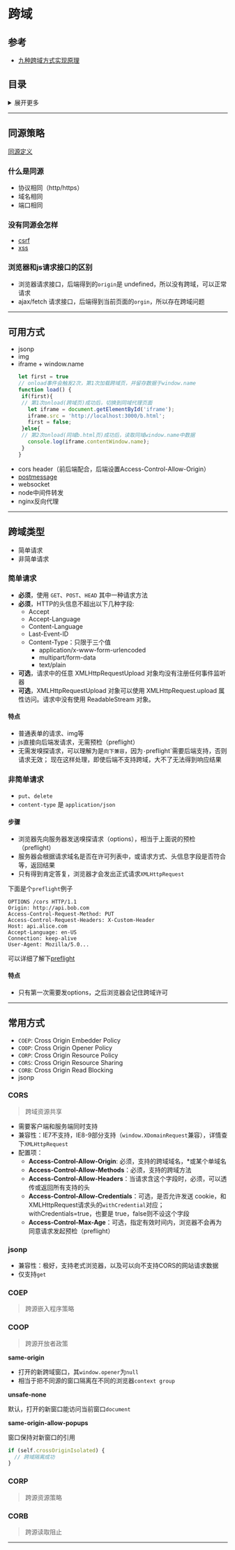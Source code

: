 # 跨域

## 参考
- [九种跨域方式实现原理](https://juejin.im/post/5c23993de51d457b8c1f4ee1)


## 目录
<details>
<summary>展开更多</summary>

* [`同源策略`](#同源策略)
* [`可用方式`](#可用方式)
* [`跨域类型`](#跨域类型)
* [`常用方式`](#常用方式)

</details>

---

## 同源策略
[同源定义](https://developer.mozilla.org/zh-CN/docs/Web/Security/Same-origin_policy)

### 什么是同源
- 协议相同（http/https）
- 域名相同
- 端口相同

### 没有同源会怎样
- [csrf](../js&browser/网络安全.md#CSRF)
- [xss](../js&browser/网络安全.md#XSS)

### 浏览器和js请求接口的区别
- 浏览器请求接口，后端得到的`origin`是 undefined，所以没有跨域，可以正常请求
- ajax/fetch 请求接口，后端得到当前页面的`orgin`，所以存在跨域问题

---

## 可用方式
- jsonp
- img
- iframe + window.name
   ```js
  let first = true
  // onload事件会触发2次，第1次加载跨域页，并留存数据于window.name
  function load() {
    if(first){
    // 第1次onload(跨域页)成功后，切换到同域代理页面
      let iframe = document.getElementById('iframe');
      iframe.src = 'http://localhost:3000/b.html';
      first = false;
    }else{
    // 第2次onload(同域b.html页)成功后，读取同域window.name中数据
      console.log(iframe.contentWindow.name);
    }
  }
  ```
- cors header（前后端配合，后端设置Access-Control-Allow-Origin）
- [postmessage](https://mp.weixin.qq.com/s/IJHI9JB3nMQPi46b6yGVWw)
- websocket
- node中间件转发
- nginx反向代理

---

## 跨域类型
- 简单请求
- 非简单请求

### 简单请求
- **必须**，使用 `GET`、`POST`、`HEAD` 其中一种请求方法
- **必须**，HTTP的头信息不超出以下几种字段:
  + Accept
  + Accept-Language
  + Content-Language
  + Last-Event-ID
  + Content-Type：只限于三个值
    * application/x-www-form-urlencoded
    * multipart/form-data
    * text/plain
- **可选**，请求中的任意 XMLHttpRequestUpload 对象均没有注册任何事件监听器
- **可选**，XMLHttpRequestUpload 对象可以使用 XMLHttpRequest.upload 属性访问。请求中没有使用 ReadableStream 对象。

#### 特点
- 普通表单的请求、img等
- js直接向后端发请求，无需预检（preflight）
- 无需发嗅探请求，可以理解为是`向下兼容`，因为`·`preflight`需要后端支持，否则请求无效；
  现在这样处理，即使后端不支持跨域，大不了无法得到响应结果

### 非简单请求
- `put`、`delete`
- `content-type` 是 `application/json`

#### 步骤
- 浏览器先向服务器发送嗅探请求（options），相当于上面说的预检（preflight）
- 服务器会根据请求域名是否在许可列表中，或请求方式、头信息字段是否符合等，返回结果
- 只有得到肯定答复，浏览器才会发出正式请求`XMLHttpRequest`

下面是个`preflight`例子

```
OPTIONS /cors HTTP/1.1
Origin: http://api.bob.com
Access-Control-Request-Method: PUT
Access-Control-Request-Headers: X-Custom-Header
Host: api.alice.com
Accept-Language: en-US
Connection: keep-alive
User-Agent: Mozilla/5.0...
```

可以详细了解下[preflight](https://www.zhihu.com/question/268998684/answer/344949204)

#### 特点
- 只有第一次需要发options，之后浏览器会记住跨域许可

---

## 常用方式
- `COEP`: Cross Origin Embedder Policy
- `COOP`: Cross Origin Opener Policy
- `CORP`: Cross Origin Resource Policy
- `CORS`: Cross Origin Resource Sharing
- `CORB`: Cross Origin Read Blocking
- jsonp

### CORS
> 跨域资源共享

- 需要客户端和服务端同时支持
- 兼容性：IE7不支持，IE8-9部分支持（`window.XDomainRequest`兼容），详情查下`XMLHttpRequest`
- 配置项：
  + **Access-Control-Allow-Origin**: 必须，支持的跨域域名，*或某个单域名
  + **Access-Control-Allow-Methods**：必须，支持的跨域方法
  + **Access-Control-Allow-Headers**：当请求含这个字段时，必须，可以透传或返回所有支持的头
  + **Access-Control-Allow-Credentials**：可选，是否允许发送 cookie，和XMLHttpRequest请求头的`withCredential`对应；withCredentials=true，也要是 true，false则不设这个字段
  + **Access-Control-Max-Age**：可选，指定有效时间内，浏览器不会再为同意请求发起预检（preflight）

### jsonp
- 兼容性：极好，支持老式浏览器，以及可以向不支持CORS的网站请求数据
- 仅支持`get`

### COEP
> 跨源嵌入程序策略

### COOP
> 跨源开放者政策

**same-origin**

- 打开的新跨域窗口，其`window.opener`为`null`
- 相当于把不同源的窗口隔离在不同的浏览器`context group`

**unsafe-none**

默认，打开的新窗口能访问当前窗口`document`

**same-origin-allow-popups**

窗口保持对新窗口的引用

```js
if (self.crossOriginIsolated) {
  // 跨域隔离成功
}
```

### CORP
> 跨源资源策略

### CORB
> 跨源读取阻止

---
